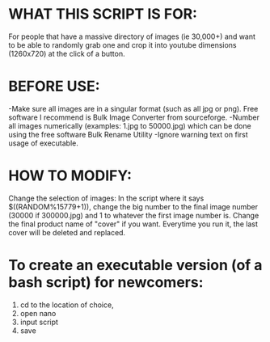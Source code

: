 # WHAT THIS SCRIPT IS FOR:
For people that have a massive directory of images (ie 30,000+) and want to be able to randomly grab one and crop it into youtube dimensions (1260x720) at the click of a button.

# BEFORE USE:
-Make sure all images are in a singular format (such as all jpg or png).  Free software I recommend is Bulk Image Converter from sourceforge.
-Number all images numerically (examples: 1.jpg to 50000.jpg) which can be done using the free software Bulk Rename Utility
-Ignore warning text on first usage of executable.

# HOW TO MODIFY:
Change the selection of images: In the script where it says $((RANDOM%15779+1)), change the big number to the final image number (30000 if 300000.jpg) and 1 to whatever the first image number is.
Change the final product name of "cover" if you want.  Everytime you run it, the last cover will be deleted and replaced.


# To create an executable version (of a bash script) for newcomers:
1) cd to the location of choice,
2) open nano
3) input script
4) save
